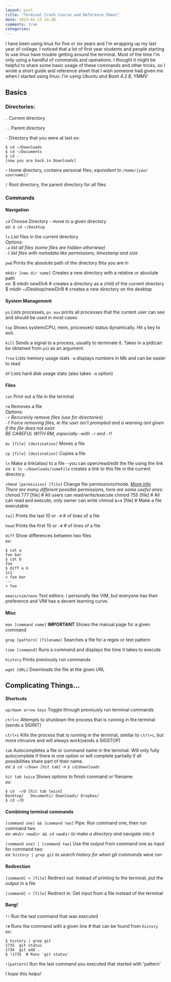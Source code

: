 ```yaml
---
layout: post
title: "Terminal Crash Course and Reference Sheet"
date: 2013-01-13 14:30
comments: true
categories: 
---
```

I have been using linux for five or six years and I'm wrapping up my last year of college. I noticed that a lot of first year students and people starting to use linux have trouble getting around the terminal. Most of the time I'm only using a handful of commands and operations. I thought it might be helpful to share some basic usage of these commands and other tricks, so I wrote a short guide and reference sheet that I wish someone had given me when I started using linux: *I'm using Ubuntu and Bash 4.2.8, YMMV*

Basics
-----------------

### Directories:
`.` Current directory

`..` Parent directory

`-` Directory that you were at last
*ex:*

    $ cd ~/Downloads
    $ cd ~/Documents
    $ cd -
    [now you are back in Downloads]
    
`~` Home directory, contains personal files, *equivalent to `/home/[your username]/`*

`/` Root directory, the parent directory for all files

### Commands

#### Navigation

`cd` Choose Directory - move to a given directory <br />
*ex:* `$ cd ~/Desktop`

`ls` List files in the current directory <br />
*Options: <br />
`-a` list all files (some files are hidden otherwise) <br />
`-l` list files with metadata like permissions, timestamp and size*

`pwd` Prints the absolute path of the directory thta you are in

`mkdir [new dir name]` Creates a new directory with a relative or absolute path<br />
*ex:*
    $ mkdir newDirA # creates a directory as a child of the current directory
    $ mkdir ~/Desktop/newDirB # creates a new directory on the desktop

#### System Management
`ps` Lists processes, `ps aux` prints all processes that the current user can see and should be used in most cases

`top` Shows system(CPU, mem, processes) status dynamically. Hit `q` key to exit.

`kill` Sends a signal to a process, usually to terminate it. Takes in a pid(can be obtained from `ps`) as an argument.


`free` Lists memory usage stats `-m` displays numbers in Mb and can be easier to read

`df` Lists hard disk usage stats (also takes `-m` option)


#### Files
`cat` Print out a file in the terminal

`rm` Removes a file<br />
*Options: <br />
`-r` Recursivly remove files (use for directories)<br />
`-f` Force removing files, ie the user isn't prompted and a warning isnt given if the file does not exist<br />
BE CAREFUL WITH RM, especially -with `-r` and `-f`!*

`mv [file] [destination]` Moves a file

`cp [file] [destination]` Copies a file

`ln` Make a link(alias) to a file - you can open/read/edit the file using the link <br />
*ex:* `$ ln ~/Downloads/someFile` creates a link to this file in the current directory.

`chmod [permission] [file]` Change file permissions/mode. [More info](http://en.wikipedia.org/wiki/Chmod)<br />
*There are many different possible permissions, here are some useful ones:*<br />
    chmod 777 [file] # All users can read/write/execute
    chmod 755 [file] # All can read and execute, only owner can write
    chmod a+x [file] # Make a file executable

`tail` Prints the last 10 or `-#` # of lines of a file

`head` Prints the first 10 or `-#` # of lines of a file

`diff` Show differences between two files <br />
*ex:*

    $ cat a
    foo bar
    $ cat b
    foo
    $ diff a b
    1c1
    < foo bar
    ---
    > foo

`emacs/vim/nano` Text editors. I personally like VIM, but everyone has their preference and VIM has a decent learning curve.

#### Misc
`man [command name]` **IMPORTANT** Shows the manual page for a given command 

`grep [pattern] [filename]` Searches a file for a regex or text pattern 

`time [command]` Runs a command and displays the time it takes to execute

`history` Prints previously run commands

`wget [URL]` Downloads the file at the given URL


Complicating Things...
------------------

#### Shortcuts
`up/down arrow keys` Toggle through previously run terminal commands

`ctrl+c` Attempts to shutdown the process that is running in the terminal (sends a SIGINT)

`ctrl+z` Kills the process that is running in the terminal, similar to `ctrl+c`, but more intrusive and will always work(sends a SIGSTOP)

`tab` Autocompletes a file or command name in the terminal. Will only fully autocomplete if there is one option or will complete partially if all possibilities share part of their name. <br />
*ex: `$ cd ~/Down [hit tab]` -> `$ cd/Downloads`* 

`hit tab twice` Shows options to finish command or filename<br />
*ex:*

    $ cd  ~/D [hit tab twice]
    Desktop/   Documents/ Downloads/ Dropbox/ 
    $ cd ~/D 

#### Combining terminal commands 
`[command one] && [command two]` Pipe: Run command one, then run command two<br />
*ex: `mkdir newDir && cd newDir` to make a directory and navigate into it*

`[command one] | [command two]` Use the output from command one as input for command two<br />
*ex: `history | grep git` to search history for when git commands were run*

#### Redirection
`[command] > [file]` Redirect out: Instead of printing to the terminal, put the output in a file 

`[command] < [file]` Redirect in: Get input from a file instead of the terminal

#### Bang!
`!!` Run the last command that was executed

`!#` Runs the command with a given line # that can be found from `history`<br />
*ex:*

    $ history | grep git
    1735  git status
    1736  git add .
    $ !1735  # Runs 'git status'

`![pattern]` Run the last command you executed that started with 'pattern'

*I hope this helps!*
